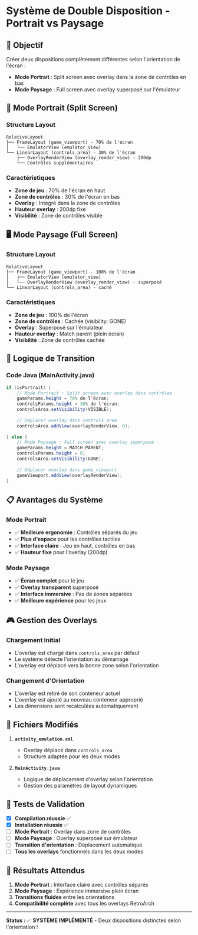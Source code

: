 # Système de Double Disposition - Portrait vs Paysage

## 🎯 Objectif

Créer deux dispositions complètement différentes selon l'orientation de l'écran :

- **Mode Portrait** : Split screen avec overlay dans la zone de contrôles en bas
- **Mode Paysage** : Full screen avec overlay superposé sur l'émulateur

## 📱 Mode Portrait (Split Screen)

### Structure Layout
```
RelativeLayout
├── FrameLayout (game_viewport) - 70% de l'écran
│   └── EmulatorView (emulator_view)
└── LinearLayout (controls_area) - 30% de l'écran
    ├── OverlayRenderView (overlay_render_view) - 200dp
    └── Contrôles supplémentaires
```

### Caractéristiques
- **Zone de jeu** : 70% de l'écran en haut
- **Zone de contrôles** : 30% de l'écran en bas
- **Overlay** : Intégré dans la zone de contrôles
- **Hauteur overlay** : 200dp fixe
- **Visibilité** : Zone de contrôles visible

## 🖥️ Mode Paysage (Full Screen)

### Structure Layout
```
RelativeLayout
├── FrameLayout (game_viewport) - 100% de l'écran
│   ├── EmulatorView (emulator_view)
│   └── OverlayRenderView (overlay_render_view) - superposé
└── LinearLayout (controls_area) - caché
```

### Caractéristiques
- **Zone de jeu** : 100% de l'écran
- **Zone de contrôles** : Cachée (visibility: GONE)
- **Overlay** : Superposé sur l'émulateur
- **Hauteur overlay** : Match parent (plein écran)
- **Visibilité** : Zone de contrôles cachée

## 🔄 Logique de Transition

### Code Java (MainActivity.java)
```java
if (isPortrait) {
    // Mode Portrait : Split screen avec overlay dans contrôles
    gameParams.height = 70% de l'écran;
    controlsParams.height = 30% de l'écran;
    controlsArea.setVisibility(VISIBLE);
    
    // Déplacer overlay dans controls_area
    controlsArea.addView(overlayRenderView, 0);
    
} else {
    // Mode Paysage : Full screen avec overlay superposé
    gameParams.height = MATCH_PARENT;
    controlsParams.height = 0;
    controlsArea.setVisibility(GONE);
    
    // Déplacer overlay dans game_viewport
    gameViewport.addView(overlayRenderView);
}
```

## 📋 Avantages du Système

### Mode Portrait
- ✅ **Meilleure ergonomie** : Contrôles séparés du jeu
- ✅ **Plus d'espace** pour les contrôles tactiles
- ✅ **Interface claire** : Jeu en haut, contrôles en bas
- ✅ **Hauteur fixe** pour l'overlay (200dp)

### Mode Paysage
- ✅ **Écran complet** pour le jeu
- ✅ **Overlay transparent** superposé
- ✅ **Interface immersive** : Pas de zones séparées
- ✅ **Meilleure expérience** pour les jeux

## 🎮 Gestion des Overlays

### Chargement Initial
- L'overlay est chargé dans `controls_area` par défaut
- Le système détecte l'orientation au démarrage
- L'overlay est déplacé vers la bonne zone selon l'orientation

### Changement d'Orientation
- L'overlay est retiré de son conteneur actuel
- L'overlay est ajouté au nouveau conteneur approprié
- Les dimensions sont recalculées automatiquement

## 🔧 Fichiers Modifiés

1. **`activity_emulation.xml`**
   - Overlay déplacé dans `controls_area`
   - Structure adaptée pour les deux modes

2. **`MainActivity.java`**
   - Logique de déplacement d'overlay selon l'orientation
   - Gestion des paramètres de layout dynamiques

## 🧪 Tests de Validation

- [x] **Compilation réussie** ✅
- [x] **Installation réussie** ✅
- [ ] **Mode Portrait** : Overlay dans zone de contrôles
- [ ] **Mode Paysage** : Overlay superposé sur émulateur
- [ ] **Transition d'orientation** : Déplacement automatique
- [ ] **Tous les overlays** fonctionnels dans les deux modes

## 🎉 Résultats Attendus

1. **Mode Portrait** : Interface claire avec contrôles séparés
2. **Mode Paysage** : Expérience immersive plein écran
3. **Transitions fluides** entre les orientations
4. **Compatibilité complète** avec tous les overlays RetroArch

---

**Status :** ✅ **SYSTÈME IMPLÉMENTÉ** - Deux dispositions distinctes selon l'orientation ! 